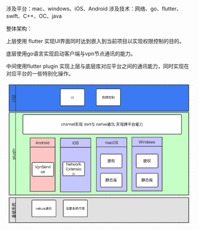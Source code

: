 涉及平台：mac、windows、iOS、Android
涉及技术：网络、go、flutter、swift、C++、OC、java

整体架构：

上层使用 flutter 实现UI界面同时达到嵌入到当前项目以实现权限控制的目的。

底层使用go语言实现启动客户端与vpn节点通讯的能力。

中间使用flutter plugin 实现上层与底层库对应平台之间的通讯能力，同时实现在对应平台的一些特别化操作。

![整体架构](../img/WX20230321-111549.png)